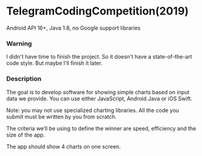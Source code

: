 # TelegramCodingCompetition(2019)
Android API 16+, Java 1.8, no Google support libraries

### Warning
I didn't have time to finish the project. So it doesn't have a state-of-the-art code style. But maybe I'll finish it later.

### Description

The goal is to develop software for showing simple charts based on input data we provide. You can use either JavaScript, Android Java or iOS Swift. 

Note: you may not use specialized charting libraries. All the code you submit must be written by you from scratch.

The criteria we’ll be using to define the winner are speed, efficiency and the size of the app.

The app should show 4 charts on one screen.